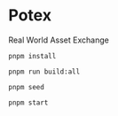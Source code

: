 # Potex
Real World Asset Exchange

```
pnpm install
```
```
pnpm run build:all
```
```
pnpm seed
```
```
pnpm start
```
